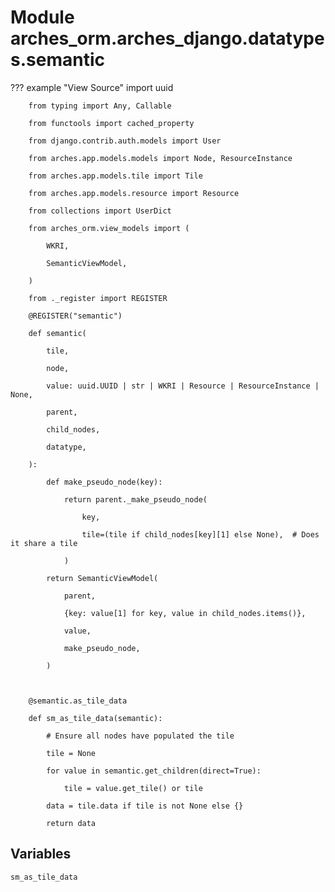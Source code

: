# Module arches_orm.arches_django.datatypes.semantic

??? example "View Source"
        import uuid

        from typing import Any, Callable

        from functools import cached_property

        from django.contrib.auth.models import User

        from arches.app.models.models import Node, ResourceInstance

        from arches.app.models.tile import Tile

        from arches.app.models.resource import Resource

        from collections import UserDict

        from arches_orm.view_models import (

            WKRI,

            SemanticViewModel,

        )

        from ._register import REGISTER

        @REGISTER("semantic")

        def semantic(

            tile,

            node,

            value: uuid.UUID | str | WKRI | Resource | ResourceInstance | None,

            parent,

            child_nodes,

            datatype,

        ):

            def make_pseudo_node(key):

                return parent._make_pseudo_node(

                    key,

                    tile=(tile if child_nodes[key][1] else None),  # Does it share a tile

                )

            return SemanticViewModel(

                parent,

                {key: value[1] for key, value in child_nodes.items()},

                value,

                make_pseudo_node,

            )

        

        @semantic.as_tile_data

        def sm_as_tile_data(semantic):

            # Ensure all nodes have populated the tile

            tile = None

            for value in semantic.get_children(direct=True):

                tile = value.get_tile() or tile

            data = tile.data if tile is not None else {}

            return data

## Variables

```python3
sm_as_tile_data
```